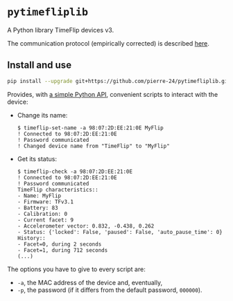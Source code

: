 # `pytimefliplib`

A Python library TimeFlip devices v3.

The communication protocol (empirically corrected) is described [here](./protocol_v3_corrected.md).

## Install and use

```bash
pip install --upgrade git+https://github.com/pierre-24/pytimefliplib.git
```

Provides, with [a simple Python API](./pytimefliplib/async_client.py), 
convenient scripts to interact with the device:

- Change its name:
  ```
  $ timeflip-set-name -a 98:07:2D:EE:21:0E MyFlip
  ! Connected to 98:07:2D:EE:21:0E
  ! Password communicated
  ! Changed device name from "TimeFlip" to "MyFlip"
  ```

- Get its status:
  ```
  $ timeflip-check -a 98:07:2D:EE:21:0E
  ! Connected to 98:07:2D:EE:21:0E
  ! Password communicated
  TimeFlip characteristics::
  - Name: MyFlip
  - Firmware: TFv3.1
  - Battery: 83
  - Calibration: 0
  - Current facet: 9
  - Accelerometer vector: 0.832, -0.438, 0.262
  - Status: {'locked': False, 'paused': False, 'auto_pause_time': 0}
  History::
  - Facet=0, during 2 seconds
  - Facet=1, during 712 seconds
  (...)
  ```

The options you have to give to every script are:
+ `-a`, the MAC address of the device and, eventually,
+ `-p`, the password (if it differs from the default password, `000000`).